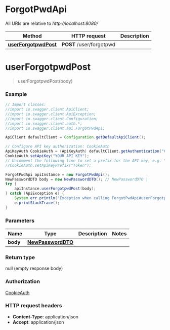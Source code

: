 # ForgotPwdApi

All URIs are relative to *http://localhost:8080/*

Method | HTTP request | Description
------------- | ------------- | -------------
[**userForgotpwdPost**](ForgotPwdApi.md#userForgotpwdPost) | **POST** /user/forgotpwd | 

<a name="userForgotpwdPost"></a>
# **userForgotpwdPost**
> userForgotpwdPost(body)



### Example
```java
// Import classes:
//import io.swagger.client.ApiClient;
//import io.swagger.client.ApiException;
//import io.swagger.client.Configuration;
//import io.swagger.client.auth.*;
//import io.swagger.client.api.ForgotPwdApi;

ApiClient defaultClient = Configuration.getDefaultApiClient();

// Configure API key authorization: CookieAuth
ApiKeyAuth CookieAuth = (ApiKeyAuth) defaultClient.getAuthentication("CookieAuth");
CookieAuth.setApiKey("YOUR API KEY");
// Uncomment the following line to set a prefix for the API key, e.g. "Token" (defaults to null)
//CookieAuth.setApiKeyPrefix("Token");

ForgotPwdApi apiInstance = new ForgotPwdApi();
NewPasswordDTO body = new NewPasswordDTO(); // NewPasswordDTO | 
try {
    apiInstance.userForgotpwdPost(body);
} catch (ApiException e) {
    System.err.println("Exception when calling ForgotPwdApi#userForgotpwdPost");
    e.printStackTrace();
}
```

### Parameters

Name | Type | Description  | Notes
------------- | ------------- | ------------- | -------------
 **body** | [**NewPasswordDTO**](NewPasswordDTO.md)|  |

### Return type

null (empty response body)

### Authorization

[CookieAuth](../README.md#CookieAuth)

### HTTP request headers

 - **Content-Type**: application/json
 - **Accept**: application/json

